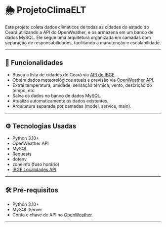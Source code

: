 # 🌦️ ProjetoClimaELT

Este projeto coleta dados climáticos de todas as cidades do estado do Ceará utilizando a API do OpenWeather, e os armazena em um banco de dados MySQL. Ele segue uma arquitetura organizada em camadas com separação de responsabilidades, facilitando a manutenção e escalabilidade.

---

## 🚀 Funcionalidades

- Busca a lista de cidades do Ceará via [API do IBGE](https://servicodados.ibge.gov.br/api).
- Obtém dados meteorológicos atuais e previsão via [OpenWeather API](https://openweathermap.org/api).
- Extrai temperatura, umidade, sensação térmica, vento, descrição do tempo, etc.
- Salva os dados no banco de dados MySQL.
- Atualiza automaticamente os dados existentes.
- Arquitetura separada por camadas (model, service, main).

---

## ⚙️ Tecnologias Usadas

- Python 3.10+
- OpenWeather API
- MySQL
- Requests
- dotenv
- zoneinfo (fuso horário)
- [IBGE Localidades API](https://servicodados.ibge.gov.br/api)

---

## 🛠️ Pré-requisitos

- Python 3.10+
- MySQL Server
- Conta e chave de API no [OpenWeather](https://home.openweathermap.org/api_keys)

---
